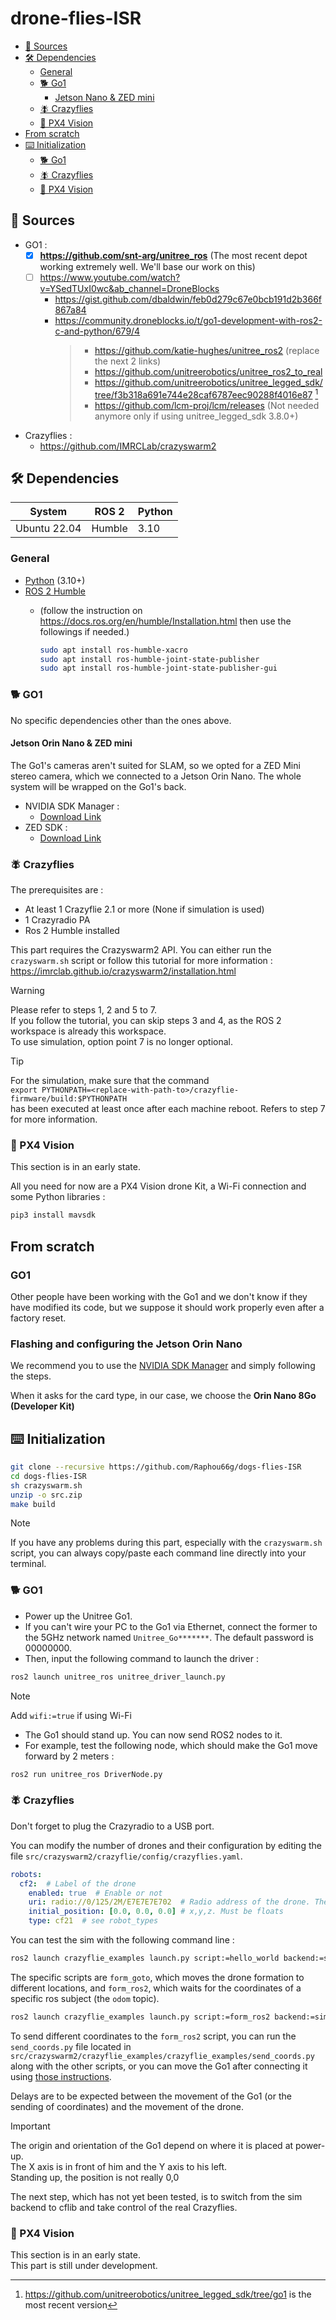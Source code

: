 # drone-flies-ISR


- [📰 Sources](#sources)
- [🛠️ Dependencies](#dependencies)
  - [General](#dependencies-general)
  - [🐕 Go1](#dependencies-go1)
    - [Jetson Nano & ZED mini](#jetson)
  - [🪰 Crazyflies](#dependencies-flies)
  - [🚁 PX4 Vision](#️dependencies-px4)
- [From scratch](#scratch)
- [⌨️ Initialization](#initialization)
  - [🐕 Go1](#initialization-go1)
  - [🪰 Crazyflies](#initialization-flies)
  - [🚁 PX4 Vision](#initialization-px4)

## 📰 Sources <a id="sources"></a>

- GO1 :
  - [x] **<https://github.com/snt-arg/unitree_ros>** (The most recent depot working extremely well. We'll base our work on this)
  - [ ] <https://www.youtube.com/watch?v=YSedTUxI0wc&ab_channel=DroneBlocks>
    - <https://gist.github.com/dbaldwin/feb0d279c67e0bcb191d2b366f867a84>
    - <https://community.droneblocks.io/t/go1-development-with-ros2-c-and-python/679/4>
      > - <https://github.com/katie-hughes/unitree_ros2> (replace the next 2 links)
      > - <https://github.com/unitreerobotics/unitree_ros2_to_real>
      > - <https://github.com/unitreerobotics/unitree_legged_sdk/tree/f3b318a691e744e28caf6787eec90288f4016e87> [^1]
      > - <https://github.com/lcm-proj/lcm/releases> (Not needed anymore only if using unitree_legged_sdk 3.8.0+)

[^1]: <https://github.com/unitreerobotics/unitree_legged_sdk/tree/go1> is the most recent version

- Crazyflies :
  - <https://github.com/IMRCLab/crazyswarm2>

## 🛠️ Dependencies <a id="dependencies"></a>

| System | ROS 2 | Python |
| ------- | ------- | ------ |
| Ubuntu 22.04 | Humble | 3.10 |

### General <a id="dependencies-general"></a>

- [Python](https://www.python.org/) (3.10+)
- [ROS 2 Humble](https://docs.ros.org/en/humble/index.html)
  - (follow the instruction on https://docs.ros.org/en/humble/Installation.html then use the followings if needed.)

    ```bash
    sudo apt install ros-humble-xacro
    sudo apt install ros-humble-joint-state-publisher
    sudo apt install ros-humble-joint-state-publisher-gui
    ```


### 🐕 GO1 <a id="dependencies-go1"></a>

No specific dependencies other than the ones above.

#### Jetson Orin Nano & ZED mini <a id="jetson"></a>

The Go1's cameras aren't suited for SLAM, so we opted for a ZED Mini stereo camera, which we connected to a Jetson Orin Nano. The whole system will be wrapped on the Go1's back.

- NVIDIA SDK Manager :
  - [Download Link](https://developer.nvidia.com/sdk-manager)
- ZED SDK :
  - [Download Link](https://download.stereolabs.com/zedsdk/4.1/l4t36.3/jetsons)

### 🪰 Crazyflies <a id="dependencies-flies"></a>

The prerequisites are :
  - At least 1 Crazyflie 2.1 or more (None if simulation is used)
  - 1 Crazyradio PA
  - Ros 2 Humble installed

This part requires the Crazyswarm2 API. You can either run the `crazyswarm.sh` script or follow this tutorial for more information : https://imrclab.github.io/crazyswarm2/installation.html

> [!WARNING]  
> Please refer to steps 1, 2 and 5 to 7.  
> If you follow the tutorial, you can skip steps 3 and 4, as the ROS 2 workspace is already this workspace.  
> To use simulation, option point 7 is no longer optional.  

> [!TIP]  
> For the simulation, make sure that the command  
> `export PYTHONPATH=<replace-with-path-to>/crazyflie-firmware/build:$PYTHONPATH`  
> has been executed at least once after each machine reboot.
> Refers to step 7 for more information.

### 🚁 PX4 Vision <a id="dependencies-px4"></a>

This section is in an early state.

All you need for now are a PX4 Vision drone Kit, a Wi-Fi connection and some Python libraries :

```bash
pip3 install mavsdk
```

## From scratch <a id="scratch"></a>

### GO1

Other people have been working with the Go1 and we don't know if they have modified its code, but we suppose it should work properly even after a factory reset.

### Flashing and configuring the Jetson Orin Nano

We recommend you to use the [NVIDIA SDK Manager](https://developer.nvidia.com/sdk-manager) and simply following the steps.

When it asks for the card type, in our case, we choose the __Orin Nano 8Go (Developer Kit)__


## ⌨️ Initialization <a id="initialization"></a>

```bash
git clone --recursive https://github.com/Raphou66g/dogs-flies-ISR
cd dogs-flies-ISR
sh crazyswarm.sh
unzip -o src.zip
make build
```

> [!NOTE]  
> If you have any problems during this part, especially with the `crazyswarm.sh` script, you can always copy/paste each command line directly into your terminal.


### 🐕 GO1 <a id="initialization-go1"></a>

- Power up the Unitree Go1.
- If you can't wire your PC to the Go1 via Ethernet, connect the former to the 5GHz network named `Unitree_Go*******`. The default password is 00000000.
- Then, input the following command to launch the driver :
```bash
ros2 launch unitree_ros unitree_driver_launch.py 
```

> [!NOTE]  
> Add `wifi:=true` if using Wi-Fi

- The Go1 should stand up. You can now send ROS2 nodes to it.
- For example, test the following node, which should make the Go1 move forward by 2 meters : 
```bash
ros2 run unitree_ros DriverNode.py
```

### 🪰 Crazyflies <a id="initialization-flies"></a>

Don't forget to plug the Crazyradio to a USB port.

You can modify the number of drones and their configuration by editing the file `src/crazyswarm2/crazyflie/config/crazyflies.yaml`.

```yaml
robots:
  cf2:  # Label of the drone
    enabled: true  # Enable or not
    uri: radio://0/125/2M/E7E7E7E702  # Radio address of the drone. The last 2 digits are the id of the drone
    initial_position: [0.0, 0.0, 0.0] # x,y,z. Must be floats
    type: cf21  # see robot_types
```

You can test the sim with the following command line :

```bash
ros2 launch crazyflie_examples launch.py script:=hello_world backend:=sim
```

The specific scripts are `form_goto`, which moves the drone formation to different locations, and `form_ros2`, which waits for the coordinates of a specific ros subject (the `odom` topic).

```bash
ros2 launch crazyflie_examples launch.py script:=form_ros2 backend:=sim
```

To send different coordinates to the `form_ros2` script, you can run the `send_coords.py` file located in `src/crazyswarm2/crazyflie_examples/crazyflie_examples/send_coords.py` along with the other scripts, or you can move the Go1 after connecting it using [those instructions](#initialization-go1).

Delays are to be expected between the movement of the Go1 (or the sending of coordinates) and the movement of the drone.

> [!IMPORTANT]  
> The origin and orientation of the Go1 depend on where it is placed at power-up.  
> The X axis is in front of him and the Y axis to his left.  
> Standing up, the position is not really 0,0

The next step, which has not yet been tested, is to switch from the sim backend to cflib and take control of the real Crazyflies.

### 🚁 PX4 Vision <a id="initialization-px4"></a>

This section is in an early state.\
This part is still under development.



